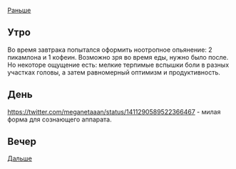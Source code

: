 [Раньше](2021.07.03.md)
## Утро
Во время завтрака попытался оформить ноотропное опьянение: 2 пикамлона и 1 кофеин. Возможно зря во время еды, нужно было после. Но некоторе ощущение есть: мелкие терпимые вспышки боли в разных участках головы, а затем равномерный оптимизм и продуктивность.
## День
https://twitter.com/meganetaaan/status/1411290589522366467 - милая форма для сознающего аппарата.
## Вечер
[Дальше](2021.07.05.md)

